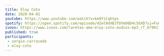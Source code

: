 ```yaml
---
title: Eloy Coto
date: 2020-04-01
youtube: https://www.youtube.com/watch?v=km9YiCqhtps
spotify: https://open.spotify.com/episode/4Zwl9dXBJTOYmO6D4c5GXD?si=FuCfBHIITXeox-nNo6C79Q
ivoox: https://www.ivoox.com/laretas-ama-eloy-coto-audios-mp3_rf_67991753_1.html
published: true
participants:
 - sergio-carracedo
 - eloy-coto
---
```


